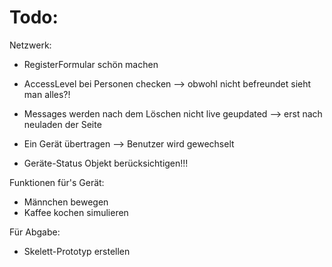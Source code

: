 # Todo:
Netzwerk:
- RegisterFormular schön machen

- AccessLevel bei Personen checken --> obwohl nicht befreundet sieht man alles?!

- Messages werden nach dem Löschen nicht live geupdated --> erst nach neuladen der Seite
- Ein Gerät übertragen --> Benutzer wird gewechselt

- Geräte-Status Objekt berücksichtigen!!!


Funktionen für's Gerät:
- Männchen bewegen
- Kaffee kochen simulieren

Für Abgabe:
- Skelett-Prototyp erstellen 
